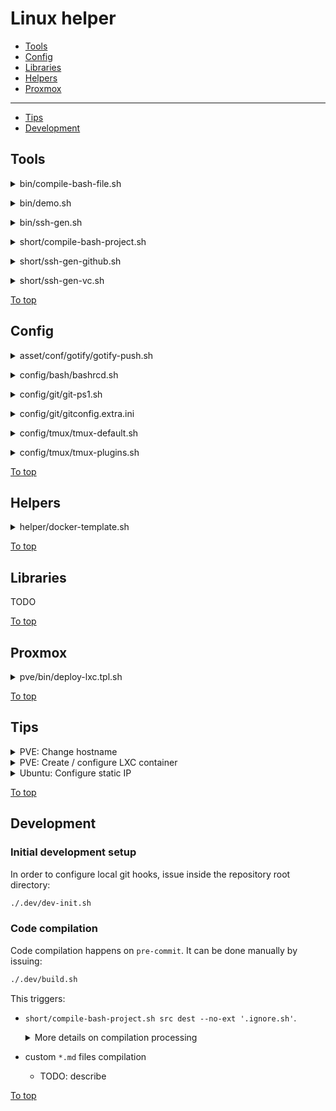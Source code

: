 <a id="top"></a>

# Linux helper

* [Tools](#tools)
* [Config](#config)
* [Libraries](#libraries)
* [Helpers](#helpers)
* [Proxmox](#proxmox)
---
* [Tips](#tips)
* [Development](#development)

## Tools

<a id="bin/compile-bash-file.sh"></a>
<details><summary>bin/compile-bash-file.sh</summary>

  [Link to the section](#bin/compile-bash-file.sh)
  
  **AD HOC:**
  ~~~sh
  # Review and change input params (after "bash -s --")
  # LH_VERSION can be changed to any treeish
  bash -- <(
    LH_VERSION='master'
    curl -V &>/dev/null && dl_tool=(curl -fsSL) || dl_tool=(wget -qO-)
    set -x; "${dl_tool[@]}" "https://github.com/spaghetti-coder/linux-helper/raw/${LH_VERSION:-master}/dist/bin/compile-bash-file.sh" \
    || "${dl_tool[@]}" "https://bitbucket.org/kvedenskii/linux-scripts/raw/${LH_VERSION:-master}/dist/bin/compile-bash-file.sh"
  ) [--] SRC_FILE DEST_FILE LIBS_PATH
  ~~~
  
  
  **MAN:**
  ~~~
  Compile bash script. Processing:
  * Replace '# .LH_SOURCE:path/to/lib.sh' comment lines with content of the
    pointed libs, while path to the lib is relative to LIBS_PATH directory
  * Everything after '# .LH_NOSOURCE' comment in the sourced files is ignored
    for sourcing
  * Sourced code is wrapped with comment. To avoid wrapping use
    '# .LH_SOURCE_NW:path/to/lib.sh' comment
  * Shebang from the sourced files are removed in the resulting file
  
  USAGE:
  =====
  compile-bash-file.sh [--] SRC_FILE DEST_FILE LIBS_PATH
  
  PARAMS:
  ======
  SRC_FILE    Source file
  DEST_FILE   Compilation destination file
  LIBS_PATH   Directory with libraries
  --          End of options
  
  DEMO:
  ====
  # Review the demo project
  cat ./src/lib/world.sh; echo '+++++'; \
  cat ./src/lib/hello.sh; echo '+++++'; \
  cat ./src/bin/script.sh
  ```OUTPUT:
  #!/usr/bin/env bash
  print_world() { echo "world"; }
  # .LH_NOSOURCE
  print_world
  +++++
  #!/usr/bin/env bash
  # .LH_SOURCE:lib/world.sh
  print_hello_world() { echo "Hello $(print_world)"; }
  +++++
  #!/usr/bin/env bash
  # .LH_SOURCE:lib/hello.sh
  print_hello_world
  ```
  
  # Compile to stdout
  compile-bash-file.sh ./src/bin/script.sh /dev/stdout ./src
  ```OUTPUT (stderr ignored):
  #!/usr/bin/env bash
  # .LH_SOURCED: {{ lib/hello.sh }}
  # .LH_SOURCED: {{ lib/world.sh }}
  print_world() { echo "world"; }
  # .LH_SOURCED: {{/ lib/world.sh }}
  print_hello_world() { echo "Hello $(print_world)"; }
  # .LH_SOURCED: {{/ lib/hello.sh }}
  print_hello_world
  ```
  ~~~
  
</details>

<a id="bin/demo.sh"></a>
<details><summary>bin/demo.sh</summary>

  [Link to the section](#bin/demo.sh)
  
  **AD HOC:**
  ~~~sh
  # Review and change input params (after "bash -s --")
  # LH_VERSION can be changed to any treeish
  bash -- <(
    LH_VERSION='master'
    curl -V &>/dev/null && dl_tool=(curl -fsSL) || dl_tool=(wget -qO-)
    set -x; "${dl_tool[@]}" "https://github.com/spaghetti-coder/linux-helper/raw/${LH_VERSION:-master}/dist/bin/demo.sh" \
    || "${dl_tool[@]}" "https://bitbucket.org/kvedenskii/linux-scripts/raw/${LH_VERSION:-master}/dist/bin/demo.sh"
  ) [--ask] [--age AGE='0'] [--domain DOMAIN="$(hostname -f)"] [--] NAME
  ~~~
  
  
  **MAN:**
  ~~~
  Just a demo boilerplate project to get user info.
  
  USAGE:
  =====
  demo.sh [--ask] [--age AGE='0'] [--domain DOMAIN="$(hostname -f)"] [--] NAME
  
  PARAMS:
  ======
  NAME    Person's name
  --      End of options
  --ask     Provoke a prompt for all params
  --age     Person's age
  --domain  Person's domain
  
  DEMO:
  ====
  # With all defaults
  demo.sh Spaghetti
  
  # Provie info interactively
  demo.sh --ask
  ~~~
  
</details>

<a id="bin/ssh-gen.sh"></a>
<details><summary>bin/ssh-gen.sh</summary>

  [Link to the section](#bin/ssh-gen.sh)
  
  **AD HOC:**
  ~~~sh
  # Review and change input params (after "bash -s --")
  # LH_VERSION can be changed to any treeish
  bash -- <(
    LH_VERSION='master'
    curl -V &>/dev/null && dl_tool=(curl -fsSL) || dl_tool=(wget -qO-)
    set -x; "${dl_tool[@]}" "https://github.com/spaghetti-coder/linux-helper/raw/${LH_VERSION:-master}/dist/bin/ssh-gen.sh" \
    || "${dl_tool[@]}" "https://bitbucket.org/kvedenskii/linux-scripts/raw/${LH_VERSION:-master}/dist/bin/ssh-gen.sh"
  ) [--ask] [--host HOST=HOSTNAME] [--port PORT='22'] \
    [--comment COMMENT="$(id -un)@$(hostname -f)"] [--dirname DIRNAME=HOSTNAME] \
    [--filename FILENAME=USER] [--dest-dir DEST_DIR] [--] HOSTNAME USER
  ~~~
  
  
  **MAN:**
  ~~~
  Generate private and public key pair and manage Include entry in ~/.ssh/config.
  
  USAGE:
  =====
  ssh-gen.sh [--ask] [--host HOST=HOSTNAME] [--port PORT='22'] \
    [--comment COMMENT="$(id -un)@$(hostname -f)"] [--dirname DIRNAME=HOSTNAME] \
    [--filename FILENAME=USER] [--dest-dir DEST_DIR] [--] HOSTNAME USER
  
  PARAMS:
  ======
  HOSTNAME  The actual SSH host. With values like '%h' (the target hostname)
            must provide --host and most likely --dirname
  USER      SSH user
  --        End of options
  --ask     Provoke a prompt for all params
  --host    SSH host match pattern
  --port    SSH port
  --comment   Certificate comment
  --dirname   Destination directory name
  --filename  SSH identity key file name
  --dest-dir  Custom destination directory. In case the option is provided
              --dirname option is ignored and Include entry won't be created in
              ~/.ssh/config file. The directory will be autocreated
  
  DEMO:
  ====
  # Generate with all defaults to PK file ~/.ssh/10.0.0.69/user
  ssh-gen.sh 10.0.0.69 user
  
  # Generate to ~/.ssh/_.serv.com/bar instead of ~/.ssh/%h/foo
  ssh-gen.sh --host 'serv.com *.serv.com' --comment Zoo --dirname '_.serv.com' \
    --filename 'bar' -- '%h' foo
  
  # Generate interactively to ~/my/certs/foo (will be prompted for params).
  ssh-gen.sh --ask --dest-dir ~/my/certs/foo
  ~~~
  
</details>

<a id="short/compile-bash-project.sh"></a>
<details><summary>short/compile-bash-project.sh</summary>

  [Link to the section](#short/compile-bash-project.sh)
  
  **AD HOC:**
  ~~~sh
  # Review and change input params (after "bash -s --")
  # LH_VERSION can be changed to any treeish
  bash -- <(
    LH_VERSION='master'
    curl -V &>/dev/null && dl_tool=(curl -fsSL) || dl_tool=(wget -qO-)
    set -x; "${dl_tool[@]}" "https://github.com/spaghetti-coder/linux-helper/raw/${LH_VERSION:-master}/dist/short/compile-bash-project.sh" \
    || "${dl_tool[@]}" "https://bitbucket.org/kvedenskii/linux-scripts/raw/${LH_VERSION:-master}/dist/short/compile-bash-project.sh"
  ) [--ext EXT='.sh']... [--no-ext NO_EXT]... [--] \
    SRC_DIR DEST_DIR
  ~~~
  
  
  **MAN:**
  ~~~
  Shortcut for compile-bash-file.sh to compile complete bash project. Processing:
  * Compile each file under SRC_DIR to same path of DEST_DIR
  * Replace '# .LH_SOURCE:path/to/lib.sh' comment lines with content of the
    pointed libs, while path to the lib is relative to SRC_DIR directory
  * Everything after '# .LH_NOSOURCE' comment in the sourced files is ignored
    for sourcing
  * Sourced code is wrapped with comment. To avoid wrapping use comment
    '# .LH_SOURCE_NW:path/to/lib.sh' or '# .LH_SOURCE_NOW_WRAP:path/to/lib.sh'
  * Shebang from the sourced files are removed in the resulting file
  
  USAGE:
  =====
  compile-bash-project.sh [--ext EXT='.sh']... [--no-ext NO_EXT]... [--] \
    SRC_DIR DEST_DIR
  
  PARAMS:
  ======
  SRC_DIR     Source directory
  DEST_DIR    Compilation destination directory
  --          End of options
  --ext       Array of extension patterns of files to be compiled
  --no-ext    Array of exclude extension patterns
  
  DEMO:
  ====
  # Compile all '.sh' and '.bash' files under 'src' directory to 'dest'
  # excluding files with '.hidden.sh' and '.secret.sh' extensions
  compile-bash-project.sh ./src ./dest --ext '.sh' --ext '.bash' \
    --no-ext '.hidden.sh' --no-ext '.secret.sh'
  ~~~
  
</details>

<a id="short/ssh-gen-github.sh"></a>
<details><summary>short/ssh-gen-github.sh</summary>

  [Link to the section](#short/ssh-gen-github.sh)
  
  **AD HOC:**
  ~~~sh
  # Review and change input params (after "bash -s --")
  # LH_VERSION can be changed to any treeish
  bash -- <(
    LH_VERSION='master'
    curl -V &>/dev/null && dl_tool=(curl -fsSL) || dl_tool=(wget -qO-)
    set -x; "${dl_tool[@]}" "https://github.com/spaghetti-coder/linux-helper/raw/${LH_VERSION:-master}/dist/short/ssh-gen-github.sh" \
    || "${dl_tool[@]}" "https://bitbucket.org/kvedenskii/linux-scripts/raw/${LH_VERSION:-master}/dist/short/ssh-gen-github.sh"
  ) [--ask] [--host HOST='github.com'] \
    [--comment COMMENT="$(id -un)@$(hostname -f)"] [--] [ACCOUNT='git']
  ~~~
  
  
  **MAN:**
  ~~~
  github.com centric shortcut of ssh-gen.sh tool. Generate private and public key
  pair and configure ~/.ssh/config file to use them.
  
  USAGE:
  =====
  ssh-gen-github.sh [--ask] [--host HOST='github.com'] \
    [--comment COMMENT="$(id -un)@$(hostname -f)"] [--] [ACCOUNT='git']
  
  PARAMS:
  ======
  ACCOUNT   Github account name, only used to make cert filename, for SSH
            connection 'git' user will be used.
  --        End of options
  --ask     Provoke a prompt for all params
  --host    SSH host match pattern
  --comment Certificate comment
  
  DEMO:
  ====
  # Generate with all defaults to PK file ~/.ssh/github.com/git
  ssh-gen-github.sh
  
  # Generate to ~/.ssh/github.com/foo
  ssh-gen-github.sh foo --host github.com-foo --comment Zoo
  ~~~
  
</details>

<a id="short/ssh-gen-vc.sh"></a>
<details><summary>short/ssh-gen-vc.sh</summary>

  [Link to the section](#short/ssh-gen-vc.sh)
  
  **AD HOC:**
  ~~~sh
  # Review and change input params (after "bash -s --")
  # LH_VERSION can be changed to any treeish
  bash -- <(
    LH_VERSION='master'
    curl -V &>/dev/null && dl_tool=(curl -fsSL) || dl_tool=(wget -qO-)
    set -x; "${dl_tool[@]}" "https://github.com/spaghetti-coder/linux-helper/raw/${LH_VERSION:-master}/dist/short/ssh-gen-vc.sh" \
    || "${dl_tool[@]}" "https://bitbucket.org/kvedenskii/linux-scripts/raw/${LH_VERSION:-master}/dist/short/ssh-gen-vc.sh"
  ) [--ask] [--host HOST=HOSTNAME] [--port PORT='22'] \
    [--comment COMMENT="$(id -un)@$(hostname -f)"] [--] HOSTNAME [ACCOUNT=git]
  ~~~
  
  
  **MAN:**
  ~~~
  Generic version control system centric shortcut of ssh-gen.sh tool. Generate
  private and public key pair and configure ~/.ssh/config file to use them.
  
  USAGE:
  =====
  ssh-gen-vc.sh [--ask] [--host HOST=HOSTNAME] [--port PORT='22'] \
    [--comment COMMENT="$(id -un)@$(hostname -f)"] [--] HOSTNAME [ACCOUNT=git]
  
  PARAMS:
  ======
  HOSTNAME  VC system hostname
  ACCOUNT   VC system account name, only used to make cert filename, for SSH
            connection 'git' user will be used.
  --        End of options
  --ask     Provoke a prompt for all params
  --host    SSH host match pattern
  --port    SSH port
  --comment Certificate comment
  
  DEMO:
  ====
  # Generate with all defaults to PK file ~/.ssh/github.com/git
  ssh-gen-vc.sh github.com
  
  # Generate to ~/.ssh/github.com/bar with custom hostname and comment
  ssh-gen-vc.sh github.com bar --host github.com-bar --comment Zoo
  ~~~
  
</details>

[To top]

## Config

<a id="asset/conf/gotify/gotify-push.sh"></a>
<details><summary>asset/conf/gotify/gotify-push.sh</summary>

  [Link to the section](#asset/conf/gotify/gotify-push.sh)

  View [`gotify-push.sh`](https://github.com/spaghetti-coder/linux-helper/raw/master/dist/asset/conf/gotify/gotify-push.sh)
  
  **AD HOC:**

  ~~~sh
  # VERSION can be changed to any treeish
  (
    VERSION='master'
    curl -V &>/dev/null && dl_tool=(curl -fsSL) || dl_tool=(wget -qO-)
    set -x; "${dl_tool[@]}" "https://github.com/spaghetti-coder/linux-helper/raw/${VERSION:-master}/dist/asset/conf/gotify/gotify-push.sh" \
    || "${dl_tool[@]}" "https://bitbucket.org/kvedenskii/linux-scripts/raw/${VERSION:-master}/dist/asset/conf/gotify/gotify-push.sh"
  ) | (set -x; tee ~/gotify-push.sh >/dev/null && chmod +x ~/gotify-push.sh)
  ~~~
</details>

<a id="config/bash/bashrcd.sh"></a>
<details><summary>config/bash/bashrcd.sh</summary>

  [Link to the section](#config/bash/bashrcd.sh)
  
  **AD HOC:**
  ~~~sh
  # Review and change input params (after "bash -s --")
  # LH_VERSION can be changed to any treeish
  bash -- <(
    LH_VERSION='master'
    curl -V &>/dev/null && dl_tool=(curl -fsSL) || dl_tool=(wget -qO-)
    set -x; "${dl_tool[@]}" "https://github.com/spaghetti-coder/linux-helper/raw/${LH_VERSION:-master}/dist/config/bash/bashrcd.sh" \
    || "${dl_tool[@]}" "https://bitbucket.org/kvedenskii/linux-scripts/raw/${LH_VERSION:-master}/dist/config/bash/bashrcd.sh"
  )
  ~~~
  
  
  **MAN:**
  ~~~
  Create ~/.bashrc.d directory and source all its '*.sh' scripts to ~/.bashrc
  
  USAGE:
  =====
  bashrcd.sh
  
  DEMO:
  ====
  bashrcd.sh
  ~~~
  
</details>

<a id="config/git/git-ps1.sh"></a>
<details><summary>config/git/git-ps1.sh</summary>

  [Link to the section](#config/git/git-ps1.sh)
  
  **AD HOC:**
  ~~~sh
  # Review and change input params (after "bash -s --")
  # LH_VERSION can be changed to any treeish
  bash -- <(
    LH_VERSION='master'
    curl -V &>/dev/null && dl_tool=(curl -fsSL) || dl_tool=(wget -qO-)
    set -x; "${dl_tool[@]}" "https://github.com/spaghetti-coder/linux-helper/raw/${LH_VERSION:-master}/dist/config/git/git-ps1.sh" \
    || "${dl_tool[@]}" "https://bitbucket.org/kvedenskii/linux-scripts/raw/${LH_VERSION:-master}/dist/config/git/git-ps1.sh"
  )
  ~~~
  
  
  **MAN:**
  ~~~
  Cusomize bash PS1 prompt for git
  
  USAGE:
  =====
  git-ps1.sh
  
  DEMO:
  ====
  git-ps1.sh
  ~~~
  
</details>

<a id="config/git/gitconfig.extra.ini"></a>
<details><summary>config/git/gitconfig.extra.ini</summary>

  [Link to the section](#config/git/gitconfig.extra.ini)

  View [`gitconfig.extra.ini`](https://github.com/spaghetti-coder/linux-helper/raw/master/src/asset/conf/git/gitconfig.extra.ini)
  
  **AD HOC:**

  ~~~sh
  # VERSION can be changed to any treeish
  (
    VERSION='master'
    curl -V &>/dev/null && dl_tool=(curl -fsSL) || dl_tool=(wget -qO-)
    set -x; "${dl_tool[@]}" "https://github.com/spaghetti-coder/linux-helper/raw/${VERSION:-master}/src/asset/conf/git/gitconfig.extra.ini" \
    || "${dl_tool[@]}" "https://bitbucket.org/kvedenskii/linux-scripts/raw/${VERSION:-master}/src/asset/conf/git/gitconfig.extra.ini"
  ) | (set -x; tee ~/.gitconfig.lh-extra.ini >/dev/null) && {
    git config --global --get-all include.path | grep -qFx '~/.gitconfig.lh-extra.ini' \
    || (set -x; git config --global --add include.path '~/.gitconfig.lh-extra.ini')
  }
  ~~~
</details>

<a id="config/tmux/tmux-default.sh"></a>
<details><summary>config/tmux/tmux-default.sh</summary>

  [Link to the section](#config/tmux/tmux-default.sh)

  View [`default.conf`](https://github.com/spaghetti-coder/linux-helper/raw/master/src/asset/conf/tmux/default.conf)
  
  **AD HOC:**
  ~~~sh
  # Review and change input params (after "bash -s --")
  # LH_VERSION can be changed to any treeish
  bash -- <(
    LH_VERSION='master'
    curl -V &>/dev/null && dl_tool=(curl -fsSL) || dl_tool=(wget -qO-)
    set -x; "${dl_tool[@]}" "https://github.com/spaghetti-coder/linux-helper/raw/${LH_VERSION:-master}/dist/config/tmux/tmux-default.sh" \
    || "${dl_tool[@]}" "https://bitbucket.org/kvedenskii/linux-scripts/raw/${LH_VERSION:-master}/dist/config/tmux/tmux-default.sh"
  ) [--] [CONFD="${HOME}/.tmux"]
  ~~~
  
  
  **MAN:**
  ~~~
  Generate basic tmux configuration preset and source it to ~/.tmux.conf file. The
  config is with the following content:
  
  ```
  # default.conf
  
  set-option -g prefix C-Space
  set-option -g allow-rename off
  set -g history-limit 100000
  set -g renumber-windows on
  set -g base-index 1
  set -g display-panes-time 3000
  setw -g pane-base-index 1
  setw -g aggressive-resize on
  ```
  
  USAGE:
  =====
  tmux-default.sh [--] [CONFD="${HOME}/.tmux"]
  
  PARAMS:
  ======
  CONFD   Confd directory to store tmux custom configurations
  --      End of options
  
  DEMO:
  ====
  # Generate with all defaults to "${HOME}/.tmux/default.conf"
  tmux-default.sh
  
  # Generate to /etc/tmux/default.conf. Requires sudo for non-root user
  sudo tmux-default.sh /etc/tmux
  ~~~
  
</details>

<a id="config/tmux/tmux-plugins.sh"></a>
<details><summary>config/tmux/tmux-plugins.sh</summary>

  [Link to the section](#config/tmux/tmux-plugins.sh)

  View [`plugins.conf`](https://github.com/spaghetti-coder/linux-helper/raw/master/src/asset/conf/tmux/plugins.conf) and [`appendix.conf`](https://github.com/spaghetti-coder/linux-helper/raw/master/src/asset/conf/tmux/appendix.conf)
  
  **AD HOC:**
  ~~~sh
  # Review and change input params (after "bash -s --")
  # LH_VERSION can be changed to any treeish
  bash -- <(
    LH_VERSION='master'
    curl -V &>/dev/null && dl_tool=(curl -fsSL) || dl_tool=(wget -qO-)
    set -x; "${dl_tool[@]}" "https://github.com/spaghetti-coder/linux-helper/raw/${LH_VERSION:-master}/dist/config/tmux/tmux-plugins.sh" \
    || "${dl_tool[@]}" "https://bitbucket.org/kvedenskii/linux-scripts/raw/${LH_VERSION:-master}/dist/config/tmux/tmux-plugins.sh"
  ) [--] [CONFD="${HOME}/.tmux"]
  ~~~
  
  
  **MAN:**
  ~~~
  Generate plugins tmux configuration preset and source it to ~/.tmux.conf file.
  tmux and git are required to be installed for this script. The configs are with
  the following content:
  
  ```
  # plugins.conf
  
  set -g @plugin 'tmux-plugins/tpm'
  set -g @plugin 'tmux-plugins/tmux-sensible'
  set -g @plugin 'tmux-plugins/tmux-resurrect'
  set -g @plugin 'tmux-plugins/tmux-sidebar'
  
  # set-environment -g TMUX_PLUGIN_MANAGER_PATH '~/.tmux/plugins'
  # run -b '~/.tmux/plugins/tpm/tpm'
  ```
  
  ```
  # appendix.conf
  
  set-environment -g TMUX_PLUGIN_MANAGER_PATH '~/.tmux/plugins'
  run -b '~/.tmux/plugins/tpm/tpm'
  ```
  
  USAGE:
  =====
  tmux-plugins.sh [--] [CONFD="${HOME}/.tmux"]
  
  PARAMS:
  ======
  CONFD   Confd directory to store tmux custom configurations
  --      End of options
  
  DEMO:
  ====
  # Generate with all defaults to "${HOME}/.tmux"/{appendix,plugins}.conf
  tmux-plugins.sh
  
  # Generate to /etc/tmux/{appendix,plugins}.conf. Requires sudo for non-root user
  sudo tmux-plugins.sh /etc/tmux
  ~~~
  
</details>  

[To top]

## Helpers

<a id="helper/docker-template.sh"></a>
<details><summary>helper/docker-template.sh</summary>

  [Link to the section](#helper/docker-template.sh)

  Merge and compile docker-compose template(s).

  **Usage demo**:

  See [`docker-compose.npm.tpl.yaml`](https://github.com/spaghetti-coder/linux-helper/raw/master/src/asset/docker/docker-compose.npm.tpl.yaml) and [`docker-compose.nginx-proxy.tpl.yaml`](https://github.com/spaghetti-coder/linux-helper/raw/master/src/asset/docker/docker-compose.nginx-proxy.tpl.yaml)

  ~~~sh
  # LH_VERSION can be changed to any treeish
  bash -- <(
    LH_VERSION='master'
    curl -V &>/dev/null && dl_tool=(curl -fsSL) || dl_tool=(wget -qO-)
    set -x; "${dl_tool[@]}" "https://github.com/spaghetti-coder/linux-helper/raw/${LH_VERSION:-master}/dist/helper/docker-template.sh" \
    || "${dl_tool[@]}" "https://bitbucket.org/kvedenskii/linux-scripts/raw/${LH_VERSION:-master}/dist/helper/docker-template.sh"
  ) @npm @nginx-proxy \ # merge npm and nginx-proxy templates
    NPM_UID 1000 \
    NPM_GID=1000 \ # Same as 'NPM_GID 1000'
    +NPM_ENVIRONMENT 'VIRTUAL_HOST=foo.bar' \
    +NPM_ENVIRONMENT='VIRTUAL_PORT=8080' \ # Same as +'NPM_ENVIRONMENT=VIRTUAL_PORT=8080'
    -NPM_PORT_HTTP \ # Remove NPM_PORT_* lines
    -NPM_PORT_HTTPS \
    -NPM_PORT_ADMIN \
    -NPM_PORTS \ # Remove ports node to avoid invalid docker-compose file
    +NPM_OPTS network_mode=host \ # Same as +'NPM_OPTS network_mode host', +'NPM_OPTS=network_mode=host'
    -NGINX_PROXY_PORT_HTTP=8080
    -NGINX_PROXY_PORTS
  ~~~
</details>  

[To top]

## Libraries

TODO

[To top]

## Proxmox

<a id="pve/bin/deploy-lxc.tpl.sh"></a>
<details><summary>pve/bin/deploy-lxc.tpl.sh</summary>

  [Link to the section](#pve/bin/deploy-lxc.tpl.sh)

  **AD HOC:**
  ~~~sh
  # LH_VERSION can be changed to any treeish
  (
    LH_VERSION='master'
    curl -V &>/dev/null && dl_tool=(curl -fsSL) || dl_tool=(wget -qO-)
    set -x; "${dl_tool[@]}" "https://github.com/spaghetti-coder/linux-helper/raw/${LH_VERSION:-master}/dist/pve/bin/deploy-lxc.tpl.sh" \
    || "${dl_tool[@]}" "https://bitbucket.org/kvedenskii/linux-scripts/raw/${LH_VERSION:-master}/dist/pve/bin/deploy-lxc.tpl.sh"
  ) | (DEST=./my-lxc.sh; set -x; tee -- "${DEST}" >/dev/null; chmod +x -- "${DEST}")
  ~~~
  
  **MAN:**
  ~~~
  Just clone the current script and edit the config section in the file top.
  Review all the configuration sections for demo usage.
  ~~~
  
</details>  

[To top]

## Tips

<details><summary>PVE: Change hostname</summary>

[Change hostname Proxmox](https://bobcares.com/blog/change-hostname-proxmox/)
</details>

<details><summary>PVE: Create / configure LXC container</summary>

```sh
# 
# CREATE
# 

CT_ID="$(pvesh get /cluster/nextid)"  # Or numeric 100+ CT_ID value
TEMPLATE="$(
  template=TEMPLATE_FILE
  tmp="$(ext=".tar.${template##*.tar.}"; set -x; mktemp --suffix "${ext}")"
  curl -fsSL http://download.proxmox.com/images/system/${template} \
  | (set -x; tee -- "${tmp}"); echo "${tmp}"
)"  # Or: TEMPLATE=/var/lib/vz/template/cache/TEMPLATE_FILE
NET='name=eth0,bridge=vmbr0,ip=dhcp'  # Or: NET='...,ip=10.0.0.69/8,gw=10.0.0.1'

pct create "${CT_ID}" "${TEMPLATE}" \
  --unprivileged 1 \
  --net0 "${NET}" \
  --password "$(openssl passwd -6 -salt "$(openssl rand -hex 6)" -stdin <<< changeme)" \
  --storage local-lvm

# 
# CONFIGURE: basic
# 

# `--features nesting=1` # when `--unprivileged 0`
pct set CT_ID \
  --timezone host \
  --features nesting=1,keyctl=1 \
  --onboot 1 \
  --cores 1 \
  --memory 2048 \
  --swap 1024 \
  --hostname HOSTNAME \
  --tags 'TAG1;TAG2'

# https://almalinux.org/blog/2023-12-20-almalinux-8-key-update/
# AlmaLinux < 9 fix GPG (with running container):
lxc-attach -n CT_ID -- \
  rpm --import https://repo.almalinux.org/almalinux/RPM-GPG-KEY-AlmaLinux

# 
# CONFIGURE: docker-ready
# 

# With `--features nesting=1,keyctl=1`
# or `--unprivileged 0 --features nesting=1`
# no additional settings required except for alpine

# Alpine only (with running container):
lxc-attach -n CT_ID -- \
  rc-update add cgroups default >/dev/null

# Alpine install docker (with running container):
lxc-attach -n CT_ID -- /bin/sh -c "
  apk add --update --no-cache docker docker-cli-compose
  rc-update add docker boot

  # May produce some 'limit' error that seems to be harmless
  service docker start
"

# 
# CONFIGURE: VPN-ready
# 
# * https://pve.proxmox.com/wiki/OpenVPN_in_LXC
# 

cat <<-'EOF' | set -e 's/^\s*//' | (set -x; tee -a /etc/pve/lxc/CT_ID.conf)
  lxc.mount.entry: /dev/net dev/net none bind,create=dir 0 0
  lxc.cgroup2.devices.allow: c 10:200 rwm
EOF

# Plus for GP in CentOS-likes
echo "lxc.cap.drop:" | (set -x; tee -a /etc/pve/lxc/CT_ID.conf)

# 
# CONFIGURE: VAAPI
# 

# Unprivileged
if [[ -e /dev/dri/renderD128 ]]; then
  echo 'dev0: /dev/dri/renderD128,gid=104'

  if [[ -e /dev/dri/card1 ]]; then
    echo 'dev1: /dev/dri/card1,gid=44'
  else
    echo 'dev1: /dev/dri/card0,gid=44'
  fi
fi | (set -x; tee -a /etc/pve/lxc/CT_ID.conf)

# Privileged
cat <<-'EOF' | set -e 's/^\s*//' | (set -x; tee -a /etc/pve/lxc/CT_ID.conf)
  lxc.cgroup2.devices.allow: c 226:0 rwm
  lxc.cgroup2.devices.allow: c 226:128 rwm
  lxc.cgroup2.devices.allow: c 29:0 rwm
  lxc.mount.entry: /dev/fb0 dev/fb0 none bind,optional,create=file
  lxc.mount.entry: /dev/dri dev/dri none bind,optional,create=dir
  lxc.mount.entry: /dev/dri/card1 dev/dri/card1 none bind,optional,create=file
EOF
```
</details>

<details><summary>Ubuntu: Configure static IP</summary>

```yaml
## Reference: https://openvpn.net/as-docs/tutorials/tutorial--static-ip-on-ubuntu.html

## Modify the configuration
# cat /etc/netplan/01-netcfg.yaml
network:
  ethernets:
    eth0:           # Ethernet interface. `ip link` to list all available
    dhcp4: false    # Disable DHCP
    addresses: [192.0.2.2/24]  # Static IP / subnet mask
    routes:
      - to: default
        via: 192.0.2.254          # Default gateway
    nameservers:
      address: [192.168.0.2.254]  # DNS servers

## Apply the configuration
# netplan apply
```
</details>

[To top]

## Development

### Initial development setup

In order to configure local git hooks, issue inside the repository root directory:

```sh
./.dev/dev-init.sh
```

### Code compilation

Code compilation happens on `pre-commit`. It can be done manually by issuing:

```sh
./.dev/build.sh
```

This triggers:

* `short/compile-bash-project.sh src dest --no-ext '.ignore.sh'`. <details>
    <summary>More details on compilation processing</summary>
    
    
    **AD HOC:**
    ~~~sh
    # Review and change input params (after "bash -s --")
    # LH_VERSION can be changed to any treeish
    bash -- <(
      LH_VERSION='master'
      curl -V &>/dev/null && dl_tool=(curl -fsSL) || dl_tool=(wget -qO-)
      set -x; "${dl_tool[@]}" "https://github.com/spaghetti-coder/linux-helper/raw/${LH_VERSION:-master}/dist/short/compile-bash-project.sh" \
      || "${dl_tool[@]}" "https://bitbucket.org/kvedenskii/linux-scripts/raw/${LH_VERSION:-master}/dist/short/compile-bash-project.sh"
    ) --help | less
    ~~~
    
  </details>
* custom `*.md` files compilation
  * TODO: describe

[To top]

[To top]: #top
